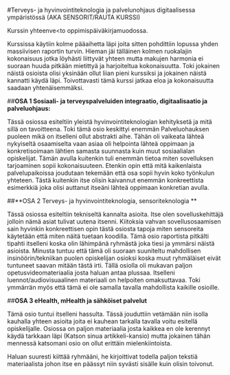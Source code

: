 #Terveys- ja hyvinvointiteknologia ja palvelunohjaus digitaalisessa ympäristössä
(AKA SENSORIT/RAUTA KURSSI)

Kurssin yhteenve<to oppimispäiväkirjamuodossa.

Kurssissa käytiin kolme pääaihetta läpi joita sitten pohdittiin lopussa yhden massiivisen raportin turvin. Hieman jäi tälläinen kolmen ruokalajin kokonaisuus jotka löyhästi liittyvät yhteen mutta makujen harmonia ei suoraan huuda pitkään mietittyä ja harjoiteltua kokonaisuutta. Toki jokainen näistä osioista olisi yksinään ollut liian pieni kurssiksi ja jokainen näistä kannatti käydä läpi. Toivottavasti tämä kurssi jatkaa eloa ja kokonaisuutta saadaan yhtenäisemmäksi.

##**OSA 1 Sosiaali- ja terveyspalveluiden integraatio, digitaalisaatio ja palveluohjaus:**

Tässä osiossa esiteltiin yleistä hyvinvointiteknologian kehityksetä ja mitä sillä on tavoitteena. Toki tämä osio keskittyi enemmän Palveluohauksen puoleen mikä on itselleni ollut abstrakti aihe. Tähän oli vaikeata lähteä nykyiseltä osaamiselta vaan asiaa oli helpointa lähteä oppimaan ja konkretisoimaan lähtien samasta suunnasta kuin muut sosiaalialan opiskelijat. Tämän avulla kuitenkin tuli enemmän tietoa miten sovelluksen tarjoaminen sopii kokonaisuuteen.
Etenkin opin että mitä kaikenlaista palvelupaikoissa joudutaan tekemään että osa sopii hyvin koko työnkulun yhteteen. Tästä kuitenkin itse olisin kaivannut enemmän konkreettista esimerkkiä joka olisi auttanut itseäni lähteä oppimaan konkretian avulla.


##**OSA 2 Terveys- ja hyvinvointiteknologia, sensoriteknologia **

Tässä osiossa esiteltiin tekniseltä kannalta asioita. Itse olen sovelluskehittäjä jolloin nämä asiat tulivat uutena itsenni. Kiitoksia vahvan sovellusosaamisen sain hyvinkin konkreettisen opin tästä osiosta tapoja miten sensoreita käytetään että miten näitä tuetaan koodilla. Tämä osio raportista pitkälti tipahti itselleni koska olin lähimpänä ryhmästä joka tiesi ja ymmärsi näistä asioista. 
Minusta tuntuu että tämä oli suoraan suuniteltu mahdollisen insinöörin/tekniikan puolen opiskelijan osioksi koska muut ryhmäläiset eivät tuntuneet saavan mitään tästä irti.
Tällä osiolla oli mukavan paljon opetusvideomateriaalia josta haluan antaa plussaa. Itselleni luennot/audiovisuaalinen materiaali on helpoiten omaksuttavaa. Toki ymmärrän myös että tämä ei ole samalla tavalla mahdollista kaikille osioille.

##**OSA 3 eHealth, mHealth ja sähköiset palvelut**

Tämä osio tuntui itselleni hassulta. Tässä jouduttiin vetämään niin isolla kauhalla yhteen asioita joita ei kauhean tarkalla tavalla voitu esitellä opiskelijalle. Osiossa on paljon materiaalia josta kaikkea en ole kerennyt käydä tarkkaan läpi (Katson sinua artikkeli-kansio) mutta jokainen tähän mennessä katsomani osio on ollut erittäin mielenkiintoista.


Haluan suuresti kiittää ryhmääni, he kirjoittivat todella paljon tekstiä materiaalista johon itse en päässyt niin syvästi sisälle kuin olisin toivonut.
